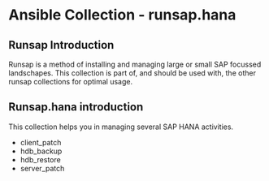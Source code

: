 Ansible Collection - runsap.hana
================================

Runsap Introduction
-------------------
Runsap is a method of installing and managing large or small SAP focussed landschapes. This collection is part of, and should be used with, the other runsap collections for optimal usage. 

Runsap.hana introduction
-------------------------
This collection helps you in managing several SAP HANA activities.

- client_patch
- hdb_backup
- hdb_restore
- server_patch
